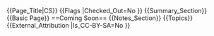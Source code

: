 {{Page_Title|CS}}
{{Flags
|Checked_Out=No
}}
{{Summary_Section}}
{{Basic Page}}
==Coming Soon==
{{Notes_Section}}
{{Topics}}
{{External_Attribution
|Is_CC-BY-SA=No
}}